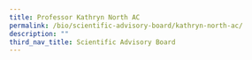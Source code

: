 ```yaml
---
title: Professor Kathryn North AC
permalink: /bio/scientific-advisory-board/kathryn-north-ac/
description: ""
third_nav_title: Scientific Advisory Board
---
```

